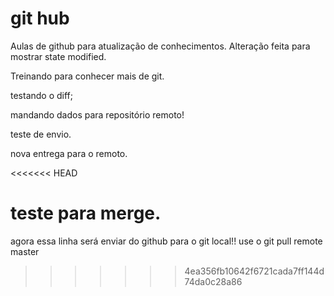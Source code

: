 # git hub
Aulas de github para atualização de conhecimentos.
Alteração feita para mostrar state modified.

Treinando para conhecer mais de git.

testando o diff;


mandando dados para repositório remoto!

teste de envio.

nova entrega para o remoto.

<<<<<<< HEAD

teste para merge.
=======
agora essa linha será enviar do github para o git local!! use o git pull remote master
>>>>>>> 4ea356fb10642f6721cada7ff144d74da0c28a86
